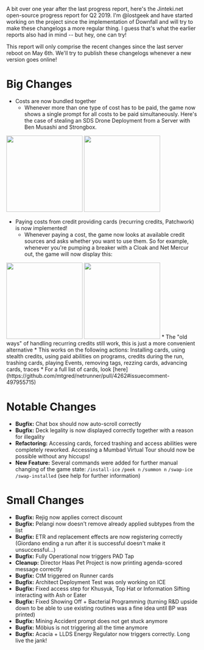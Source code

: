 A bit over one year after the last progress report, here's the Jinteki.net open-source progress report for Q2 2019. I'm @lostgeek and have started working on the project since the implementation of Downfall and will try to make these changelogs a more regular thing. I guess that's what the earlier reports also had in mind -- but hey, one can try!

This report will only comprise the recent changes since the last server reboot on May 6th. We'll try to publish these changelogs whenever a new version goes online!

# Big Changes
* Costs are now bundled together
  * Whenever more than one type of cost has to be paid, the game now shows a single prompt for all costs to be paid simultaneously. Here's the case of stealing an SDS Drone Deployment from a Server with Ben Musashi and Strongbox.
<img src="https://user-images.githubusercontent.com/603677/57576409-62b6ac80-742d-11e9-8709-9ef7e0c01a0f.png" width=200>
<img src="https://user-images.githubusercontent.com/603677/57576410-64807000-742d-11e9-8c76-46f605a84bba.png" width=200>

* Paying costs from credit providing cards (recurring credits, Patchwork) is now implemented!
  * Whenever paying a cost, the game now looks at available credit sources and asks whether you want to use them. So for example, whenever you're pumping a breaker with a Cloak and Net Mercur out, the game will now display this:
<img src="https://user-images.githubusercontent.com/1409906/60204308-d4687f80-984e-11e9-8927-4d3eb7c825d2.PNG" width=200>
<img src="https://user-images.githubusercontent.com/1409906/60204314-d8949d00-984e-11e9-88a2-0999d6a6061d.PNG" width=200>
  * The "old ways" of handling recurring credits still work, this is just a more convenient alternative
  * This works on the following actions: Installing cards, using stealth credits, using paid abilities on programs, credits during the run, trashing cards, playing Events, removing tags, rezzing cards, advancing cards, traces
    * For a full list of cards, look [here](https://github.com/mtgred/netrunner/pull/4262#issuecomment-497955715)


# Notable Changes
* **Bugfix:** Chat box should now auto-scroll correctly
* **Bugfix:** Deck legality is now displayed correctly together with a reason for illegality
* **Refactoring:** Accessing cards, forced trashing and access abilities were completely reworked. Accessing a Mumbad Virtual Tour should now be possible without any hiccups!
* **New Feature:** Several commands were added for further manual changing of the game state: `/install-ice` `/peek n` `/summon n` `/swap-ice` `/swap-installed` (see help for further information)

# Small Changes
* **Bugfix:** Rejig now applies correct discount
* **Bugfix:** Pelangi now doesn't remove already applied subtypes from the list
* **Bugfix:** ETR and replacement effects are now registering correctly (Giordano ending a run after it is successful doesn't make it unsuccessful...)
* **Bugfix:** Fully Operational now triggers PAD Tap
* **Cleanup:** Director Haas Pet Project is now printing agenda-scored message correctly
* **Bugfix:** CtM triggered on Runner cards
* **Bugfix:** Architect Deployment Test was only working on ICE
* **Bugfix:** Fixed access step for Khusyuk, Top Hat or Information Sifting interacting with Ash or Eater
* **Bugfix:** Fixed Showing Off + Bacterial Programming (turning R&D upside down to be able to use existing routines was a fine idea until BP was printed)
* **Bugfix:** Mining Accident prompt does not get stuck anymore
* **Bugfix:** Möbius is not triggering all the time anymore
* **Bugfix:** Acacia + LLDS Energy Regulator now triggers correctly. Long live the jank!